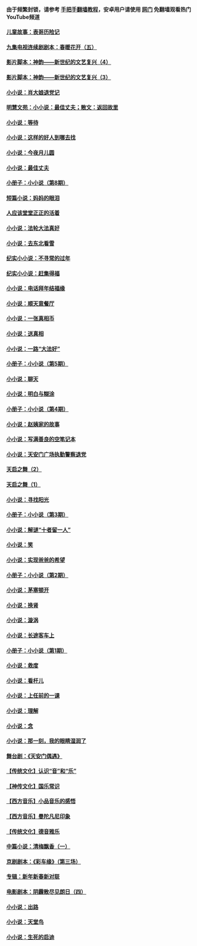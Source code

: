 #### 由于频繁封锁，请参考 [手把手翻墙教程](https://github.com/gfw-breaker/guides/wiki/)，安卓用户请使用 [网门](https://github.com/gfw-breaker/nogfw/blob/master/dl.md?t=06251201) 免翻墙观看热门YouTube频道 

#### [儿童故事：表哥历险记](../pages/328/383535.md?t=06251201) 

#### [九集电视连续剧剧本：春暖花开（五）](../pages/328/275919.md?t=06251201) 

#### [影片脚本：神韵——新世纪的文艺复兴（4）](../pages/328/266089.md?t=06251201) 

#### [影片脚本：神韵——新世纪的文艺复兴（3）](../pages/328/266087.md?t=06251201) 

#### [小小说：肖大娘退党记](../pages/328/239807.md?t=06251201) 

#### [明慧文苑：小小说：最佳丈夫；散文：返回故里](../pages/328/3439.md?t=06251201) 

#### [小小说：等待](../pages/328/223927.md?t=06251201) 

#### [小小说：这样的好人到哪去找](../pages/328/209396.md?t=06251201) 

#### [小小说：今夜月儿圆](../pages/328/193588.md?t=06251201) 

#### [小小说：最佳丈夫](../pages/328/190938.md?t=06251201) 

#### [小册子：小小说（第8期）](../pages/328/188202.md?t=06251201) 

#### [短篇小说：妈妈的眼泪](../pages/328/187712.md?t=06251201) 

#### [人应该堂堂正正的活着](../pages/328/182430.md?t=06251201) 

#### [小小说：法轮大法真好](../pages/328/174669.md?t=06251201) 

#### [小小说：去东北看雪](../pages/328/173882.md?t=06251201) 

#### [纪实小小说：不寻常的过年](../pages/328/173187.md?t=06251201) 

#### [纪实小小说：赶集得福](../pages/328/172652.md?t=06251201) 

#### [小小说：电话拜年结福缘](../pages/328/172533.md?t=06251201) 

#### [小小说：顺天意餐厅](../pages/328/170182.md?t=06251201) 

#### [小小说：一张真相币](../pages/328/169410.md?t=06251201) 

#### [小小说：送真相](../pages/328/166713.md?t=06251201) 

#### [小小说：一路“大法好”](../pages/328/162016.md?t=06251201) 

#### [小册子：小小说（第5期）](../pages/328/161131.md?t=06251201) 

#### [小小说：聊天](../pages/328/159640.md?t=06251201) 

#### [小小说：明白与糊涂](../pages/328/158101.md?t=06251201) 

#### [小册子：小小说（第4期）](../pages/328/158006.md?t=06251201) 

#### [小小说：赵姨家的故事](../pages/328/157843.md?t=06251201) 

#### [小小说：写满善良的空笔记本](../pages/328/157382.md?t=06251201) 

#### [小小说：天安门广场执勤警察退党](../pages/328/156982.md?t=06251201) 

#### [天启之舞（2）](../pages/328/153440.md?t=06251201) 

#### [天启之舞（1）](../pages/328/153439.md?t=06251201) 

#### [小小说：寻找阳光](../pages/328/153065.md?t=06251201) 

#### [小册子：小小说（第3期）](../pages/328/151715.md?t=06251201) 

#### [小小说：解谜“十者留一人”](../pages/328/148967.md?t=06251201) 

#### [小小说：笑](../pages/328/148905.md?t=06251201) 

#### [小小说：实现爸爸的希望](../pages/328/148096.md?t=06251201) 

#### [小册子：小小说（第2期）](../pages/328/147214.md?t=06251201) 

#### [小小说：茅塞顿开](../pages/328/147030.md?t=06251201) 

#### [小小说：换肾](../pages/328/146770.md?t=06251201) 

#### [小小说：漩涡](../pages/328/146683.md?t=06251201) 

#### [小小说：长途客车上](../pages/328/145076.md?t=06251201) 

#### [小册子：小小说（第1期）](../pages/328/143963.md?t=06251201) 

#### [小小说：救度](../pages/328/143927.md?t=06251201) 

#### [小小说：看杆儿](../pages/328/142137.md?t=06251201) 

#### [小小说：上任前的一课](../pages/328/140808.md?t=06251201) 

#### [小小说：理解](../pages/328/140476.md?t=06251201) 

#### [小小说：念](../pages/328/139513.md?t=06251201) 

#### [小小说：那一刻，我的眼睛湿润了](../pages/328/138476.md?t=06251201) 

#### [舞台剧：《天安门偶遇》](../pages/328/117155.md?t=06251201) 

#### [【传统文化】认识“音”和“乐”](../pages/328/108667.md?t=06251201) 

#### [【神传文化】国乐常识](../pages/328/104225.md?t=06251201) 

#### [【西方音乐】小品音乐的感悟](../pages/328/102924.md?t=06251201) 

#### [【西方音乐】曼陀凡尼印象](../pages/328/102922.md?t=06251201) 

#### [【传统文化】德音雅乐](../pages/328/102923.md?t=06251201) 

#### [中篇小说：清梅飘香（一）](../pages/328/101058.md?t=06251201) 

#### [京剧剧本：《彩车缘》（第三场）](../pages/328/96434.md?t=06251201) 

#### [专辑：新年新春新对联](../pages/328/94991.md?t=06251201) 

#### [电影剧本：阴霾散尽见朗日（四）](../pages/328/87081.md?t=06251201) 

#### [小小说：出路](../pages/328/84848.md?t=06251201) 

#### [小小说：天堂鸟](../pages/328/83084.md?t=06251201) 

#### [小小说：生死的启迪](../pages/328/70977.md?t=06251201) 

